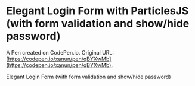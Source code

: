 # Elegant Login Form with ParticlesJS (with form validation and show/hide password)

A Pen created on CodePen.io. Original URL: [https://codepen.io/xanun/pen/qBYXwMb](https://codepen.io/xanun/pen/qBYXwMb).

Elegant Login Form (with form validation and show/hide password)